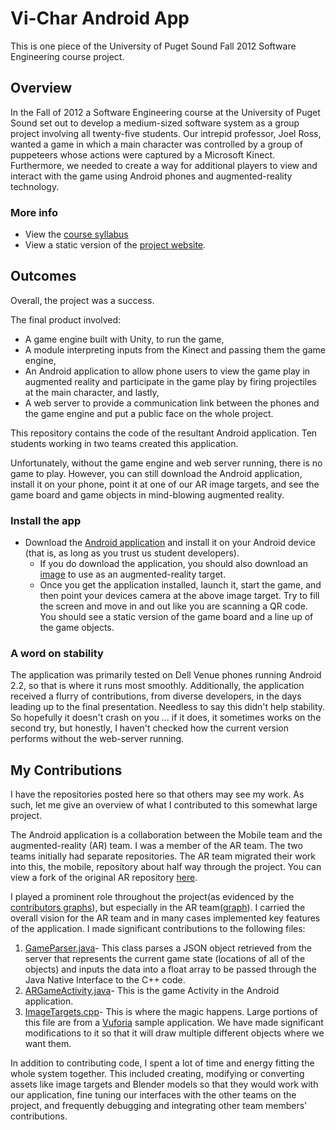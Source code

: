# Vi-Char Android App
This is one piece of the University of Puget Sound Fall 2012 Software Engineering course project.

## Overview

In the Fall of 2012 a Software Engineering course at the University of Puget Sound set out to develop a medium-sized software system as a group project involving all twenty-five students. Our intrepid professor, Joel Ross, wanted a game in which a main character was controlled by a group of puppeteers whose actions were captured by a Microsoft Kinect. Furthermore, we needed to create a way for additional players to view and interact with the game using Android phones and augmented-reality technology. 

### More info 
- View the [course syllabus](http://cs.pugetsound.edu/~jross/courses/archive/f12/csci240/)
- View a static version of the [project website](http://cs.pugetsound.edu/~jross/courses/archive/f12/csci240/vichar).

## Outcomes

Overall, the project was a success.

The final product involved:

- A game engine built with Unity, to run the game,
- A module interpreting inputs from the Kinect and passing them the game engine, 
- An Android application to allow phone users to view the game play in augmented reality and participate in the game play by firing projectiles at the main character, and lastly,
- A web server to provide a communication link between the phones and the game engine and put a public face on the whole project. 

This repository contains the code of the resultant Android application. Ten students working in two teams created this application.

Unfortunately, without the game engine and web server running, there is no game to play. However, you can still download the Android application, install it on your phone, point it at one of our AR image targets, and see the game board and game objects in mind-blowing augmented reality. 

### Install the app
- Download the [Android application](http://cs.pugetsound.edu/~jross/courses/archive/f12/csci240/vichar/apk/edu.pugetsound.vichar.SplashScreen.apk) and install it on your Android device (that is, as long as you trust us student developers).
    - If you do download the application, you should also download an [image](https://raw.github.com/matthewcburke/pugetsound-mobile/develop/vichar/media/starCloud.jpg) to use as an augmented-reality target.
    - Once you get the application installed, launch it, start the game, and then point your devices camera at the above image target. Try to fill the screen and move in and out like you are scanning a QR code. You should see a static version of the game board and a line up of the game objects.

### A word on stability
The application was primarily tested on Dell Venue phones running Android 2.2, so that is where it runs most smoothly. Additionally, the application received a flurry of contributions, from diverse developers, in the days leading up to the final presentation. Needless to say this didn't help stability. So hopefully it doesn't crash on you ... if it does, it sometimes works on the second try, but honestly, I haven't checked how the current version performs without the web-server running.

## My Contributions
I have the repositories posted here so that others may see my work. As such, let me give an overview of what I contributed to this somewhat large project.

The Android application is a collaboration between the Mobile team and the augmented-reality (AR) team. I was a member of the AR team. The two teams initially had separate repositories. The AR team migrated their work into this, the mobile, repository about half way through the project. You can view a fork of the original AR repository [here](https://github.com/matthewcburke/augmented-reality).

I played a prominent role throughout the project(as evidenced by the [contributors graphs](https://github.com/matthewcburke/pugetsound-mobile/contributors)), but especially in the AR team([graph](https://github.com/matthewcburke/augmented-reality/contributors)). I carried the overall vision for the AR team and in many cases implemented key features of the application. I made significant contributions to the following files:

1. [GameParser.java](https://github.com/matthewcburke/pugetsound-mobile/blob/develop/vichar/src/edu/pugetsound/vichar/ar/GameParser.java)- This class parses a JSON object retrieved from the server that represents the current game state (locations of all of the objects) and inputs the data into a float array to be passed through the Java Native Interface to the C++ code.
2. [ARGameActivity.java](https://github.com/matthewcburke/pugetsound-mobile/blob/develop/vichar/src/edu/pugetsound/vichar/ar/ARGameActivity.java)- This is the game Activity in the Android application.
3. [ImageTargets.cpp](https://github.com/matthewcburke/pugetsound-mobile/blob/develop/vichar/jni/ImageTargets.cpp)- This is where the magic happens. Large portions of this file are from a [Vuforia](https://developer.vuforia.com/) sample application. We have made significant modifications to it so that it will draw multiple different objects where we want them.

In addition to contributing code, I spent a lot of time and energy fitting the whole system together. This included creating, modifying or converting assets like image targets and Blender models so that they would work with our application, fine tuning our interfaces with the other teams on the project, and frequently debugging and integrating other team members' contributions.
